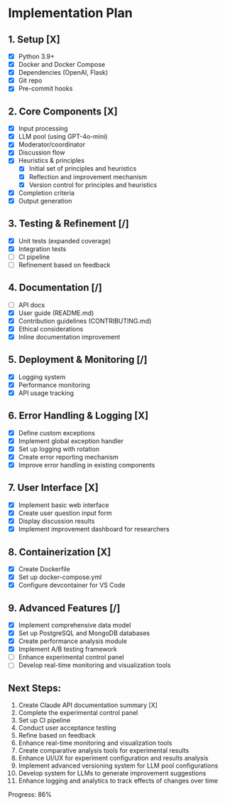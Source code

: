 # Implementation Plan

## 1. Setup [X]
- [X] Python 3.9+
- [X] Docker and Docker Compose
- [X] Dependencies (OpenAI, Flask)
- [X] Git repo
- [X] Pre-commit hooks

## 2. Core Components [X]
- [X] Input processing
- [X] LLM pool (using GPT-4o-mini)
- [X] Moderator/coordinator
- [X] Discussion flow
- [X] Heuristics & principles
  - [X] Initial set of principles and heuristics
  - [X] Reflection and improvement mechanism
  - [X] Version control for principles and heuristics
- [X] Completion criteria
- [X] Output generation

## 3. Testing & Refinement [/]
- [X] Unit tests (expanded coverage)
- [X] Integration tests
- [ ] CI pipeline
- [ ] Refinement based on feedback

## 4. Documentation [/]
- [ ] API docs
- [X] User guide (README.md)
- [X] Contribution guidelines (CONTRIBUTING.md)
- [X] Ethical considerations
- [X] Inline documentation improvement

## 5. Deployment & Monitoring [/]
- [X] Logging system
- [X] Performance monitoring
- [X] API usage tracking

## 6. Error Handling & Logging [X]
- [X] Define custom exceptions
- [X] Implement global exception handler
- [X] Set up logging with rotation
- [X] Create error reporting mechanism
- [X] Improve error handling in existing components

## 7. User Interface [X]
- [X] Implement basic web interface
- [X] Create user question input form
- [X] Display discussion results
- [X] Implement improvement dashboard for researchers

## 8. Containerization [X]
- [X] Create Dockerfile
- [X] Set up docker-compose.yml
- [X] Configure devcontainer for VS Code

## 9. Advanced Features [/]
- [X] Implement comprehensive data model
- [X] Set up PostgreSQL and MongoDB databases
- [X] Create performance analysis module
- [X] Implement A/B testing framework
- [ ] Enhance experimental control panel
- [ ] Develop real-time monitoring and visualization tools

## Next Steps:
1. Create Claude API documentation summary [X]
2. Complete the experimental control panel
3. Set up CI pipeline
4. Conduct user acceptance testing
5. Refine based on feedback
6. Enhance real-time monitoring and visualization tools
7. Create comparative analysis tools for experimental results
8. Enhance UI/UX for experiment configuration and results analysis
9. Implement advanced versioning system for LLM pool configurations
10. Develop system for LLMs to generate improvement suggestions
11. Enhance logging and analytics to track effects of changes over time

Progress: 86%
